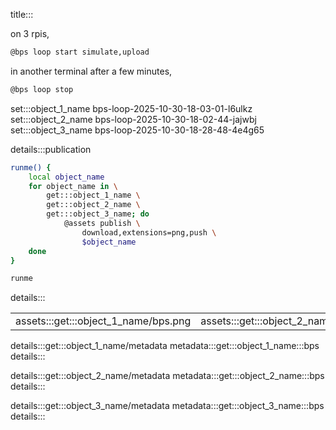 title:::

on 3 rpis,

```bash
@bps loop start simulate,upload
```

in another terminal after a few minutes,

```bash
@bps loop stop
```

set:::object_1_name bps-loop-2025-10-30-18-03-01-l6ulkz
set:::object_2_name bps-loop-2025-10-30-18-02-44-jajwbj
set:::object_3_name bps-loop-2025-10-30-18-28-48-4e4g65

details:::publication
```bash
runme() {
	local object_name
	for object_name in \
		get:::object_1_name \
		get:::object_2_name \
		get:::object_3_name; do
			@assets publish \
				download,extensions=png,push \
				$object_name
	done
}

runme
```
details:::

| | | |
|-|-|-|
| assets:::get:::object_1_name/bps.png | assets:::get:::object_2_name/bps.png | assets:::get:::object_3_name/bps.png |

details:::get:::object_1_name/metadata
metadata:::get:::object_1_name:::bps
details:::

details:::get:::object_2_name/metadata
metadata:::get:::object_2_name:::bps
details:::

details:::get:::object_3_name/metadata
metadata:::get:::object_3_name:::bps
details:::
